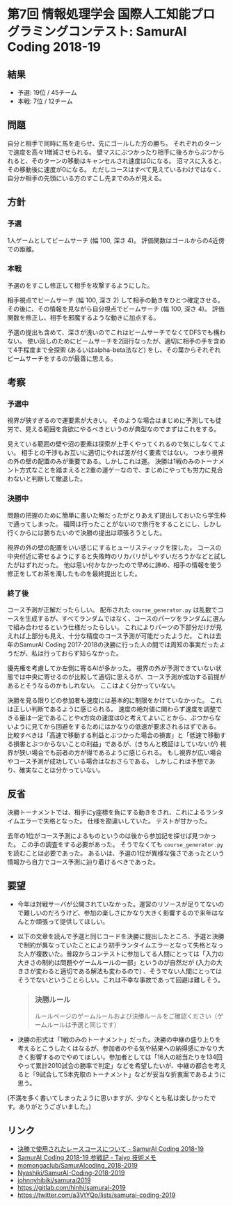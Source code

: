# 第7回 情報処理学会 国際人工知能プログラミングコンテスト: SamurAI Coding 2018-19

## 結果

-   予選: 19位 / 45チーム
-   本戦: 7位 / 12チーム

## 問題

自分と相手で同時に馬を走らせ、先にゴールした方の勝ち。
それぞれのターンで速度を高々1増減させられる。
壁マスにぶつかったり相手に後ろからぶつかられると、そのターンの移動はキャンセルされ速度は0になる。
沼マスに入ると、その移動後に速度が0になる。
ただしコースはすべて見えているわけではなく、自分か相手の先頭にいる方のすこし先までのみが見える。

## 方針

### 予選

1人ゲームとしてビームサーチ (幅 100, 深さ 4)。
評価関数はゴールからの4近傍での距離。

### 本戦

予選のをすこし修正して相手を攻撃するようにした。

相手視点でビームサーチ (幅 100, 深さ 2) して相手の動きをひとつ確定させる。
その後に、その情報を見ながら自分視点でビームサーチ (幅 100, 深さ 4)。
評価関数を修正し、相手を邪魔するような動きに加点する。

予選の提出も含めて、深さが浅いのでこれはビームサーチでなくてDFSでも構わない。
使い回しのためにビームサーチを2回行なったが、適切に相手の手を含めて4手程度まで全探索 (あるいはalpha-beta法など) をし、その葉からそれぞれビームサーチをするのが最善に思える。

## 考察

### 予選中

視界が狭すぎるので運要素が大きい。
そのような場合はまじめに予測しても徒労で、見える範囲を貪欲にやるべきというのが典型なのでまずはこれをする。

見えている範囲の壁や沼の要素は探索が上手くやってくれるので気にしなくてよい。
相手との干渉もお互いに適切にやれば差が付く要素ではない。
つまり視界の外の壁の配置のみが重要である。しかしこれは運。
決勝は1戦のみのトーナメント方式なことを踏まえると2重の運ゲーなので、まじめにやっても労力に見合わないと判断して撤退した。

### 決勝中

問題の把握のために簡単に書いた解だったがとりあえず提出しておいたら学生枠で通ってしまった。
福岡は行ったことがないので旅行をすることにし、しかし行くからには勝ちたいので決勝の提出は頑張ろうとした。

視界の外の壁の配置をいい感じにするヒューリスティックを探した。
コースの中央付近に寄せるようにすると失敗時のリカバリがしやすいだろうかなどと試したがはずれだった。
他は思い付かなかったので早めに諦め、相手の情報を使う修正をしてお茶を濁したものを最終提出とした。

### 終了後

コース予測が正解だったらしい。
配布された `course_generator.py` は乱数でコースを生成するが、すべてランダムではなく、コースのパーツをランダムに選んで組み合わせるという仕様だったらしい。
これによりパーツの下部分だけが見えれば上部分も見え、十分な精度のコース予測が可能だったようだ。
これは去年のSamurAI Coding 2017-2018の決勝に行った人の間では周知の事実だったようだが、私は行っておらず知らなかった。

優先権を考慮してか左側に寄るAIが多かった。
視界の外が予測できていない状態では中央に寄せるのが比較して適切に思えるが、コース予測が成功する前提があるとそうなるのかもしれない。
ここはよく分かっていない。

決勝を見る限りどの参加者も速度には基本的に制限をかけていなかった。
これは正しい判断であるように感じられる。
速度の絶対値に関わらず速度を調整できる量は一定であることやx方向の速度は0と考えてよいことから、ぶつからないように見てから回避をするためにはかなりの低速が要求されるはずである。
比較すべきは「高速で移動する利益とぶつかった場合の損害」と「低速で移動する損害とぶつからないことの利益」であるが、(きちんと検証はしていないが) 視界が狭い場合でも前者の方が得であるように感じられる。
もし視界が広い場合やコース予測が成功している場合はなおさらである。
しかしこれは予想であり、確実なことは分かっていない。

## 反省

決勝トーナメントでは、相手にy座標を負にする動きをされ、これによるランタイムエラーで失格となった。
仕様を勘違いしていた。
テストが甘かった。

去年の1位がコース予測によるものというのは後から参加記を探せば見つかった。
この手の調査をする必要があった。
そうでなくても `course_generator.py` を読むことは必要であった。
あるいは、予選の1位が異様な強さであったという情報から自力でコース予測に辿り着けるべきであった。

## 要望

-   今年は対戦サーバが公開されていなかった。運営のリソースが足りてないので難しいのだろうけど、参加の楽しさにかなり大きく影響するので来年はなんとか頑張って提供してほしい。
-   以下の文章を読んで予選と同じコードを決勝に提出したところ、予選と決勝で制約が異なっていたことにより初手ランタイムエラーとなって失格となった人が複数いた。普段からコンテストに参加してる人間にとっては「入力の大きさの制約は問題やゲームルールの一部」というのが自然だが (入力の大きさが変わると適切である解法も変わるので) 、そうでない人間にとってはそうでないということらしい。これは不幸な事故であって回避は難しそう。

    >   ### 決勝ルール
    >
    >   ルールページのゲームルールおよび決勝ルールをご確認ください（ゲームルールは予選と同じです）

-   決勝の形式は「1戦のみのトーナメント」だった。決勝の中継の盛り上りを考えるとこうしたくはなるが、参加者のやる気や結果への納得感にかなり大きく影響するのでやめてほしい。参加者としては「16人の総当たりを134回やって累計2010試合の勝率で判定」などを希望したいが、中継の都合を考えると「9試合して5本先取のトーナメント」などが妥当な折衷案であるように思う。

(不満を多く書いてしまったように思いますが、少なくとも私は楽しかったです。ありがとうございました。)

## リンク

-   [決勝で使用されたレースコースについて - SamurAI Coding 2018-19](https://samuraicoding.info/about-final-racecourses-jp.html)
-   [SamurAI Coding 2018-19 参戦記 - Taiyo 技術メモ](https://taiyo.qrunch.io/entries/07ironwMNeYAl71b)
-   [momongaclub/SamurAIcoding_2018-2019](https://github.com/momongaclub/SamurAIcoding_2018-2019)
-   [Nyashiki/SamurAI-Coding-2018-2019](https://github.com/Nyashiki/SamurAI-Coding-2018-2019)
-   [johnnyhibiki/samurai2019](https://github.com/johnnyhibiki/samurai2019)
-   <https://gitlab.com/hinhi/samurai-2019>
-   <https://twitter.com/a3VtYQo/lists/samurai-coding-2019>
